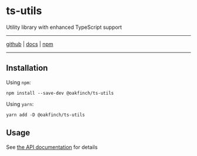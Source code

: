# ts-utils
Utility library with enhanced TypeScript support

------

[github](https://github.com/oakfinch/ts-utils) | [docs](https://oakfinch.github.io/ts-utils/modules.html) | [npm](https://www.npmjs.com/package/@oakfinch/ts-utils)

------

## Installation

Using `npm`:

```
npm install --save-dev @oakfinch/ts-utils
```

Using `yarn`:

```
yarn add -D @oakfinch/ts-utils
```

## Usage

See [the API documentation](https://oakfinch.github.io/ts-utils/modules.html) for details
